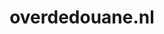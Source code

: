 ---
layout: post
title:  "overdedouane.nl"
internal_url:  "/data/overdedouane.nl.html"
categories: dutchgov
---